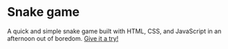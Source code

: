 # Snake game

A quick and simple snake game built with HTML, CSS, and JavaScript in an afternoon out of boredom. <a href="https://plague-doc.github.io/snake-game/" target="_blank">Give it a try!</a>
